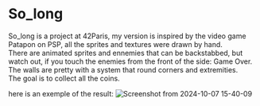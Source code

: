 # So_long
So_long is a project at 42Paris, my version is inspired by the video game Patapon on PSP, all the sprites and textures were drawn by hand.  
There are animated sprites and ennemies that can be backstabbed, but watch out, if you touch the enemies from the front of the side: Game Over.  
The walls are pretty with a system that round corners and extremities.  
The goal is to collect all the coins.

here is an exemple of the result:
![Screenshot from 2024-10-07 15-40-09](https://github.com/user-attachments/assets/abf1bfa0-3876-4f91-b359-6835e670c4e0)
